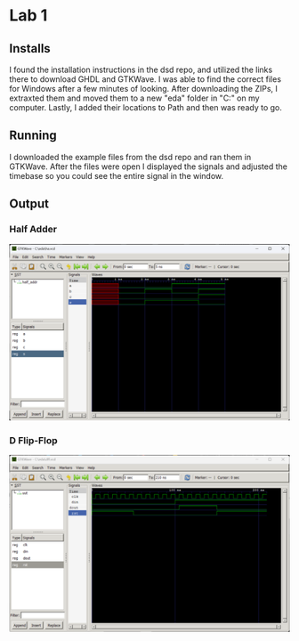 # Lab 1

## Installs
I found the installation instructions in the dsd repo, and utilized the links there to download GHDL and GTKWave. I was able to find the correct files for Windows after a few minutes of looking. After downloading the ZIPs, I extraxted them and moved them to a new "eda" folder in "C:\" on my computer. Lastly, I added their locations to Path and then was ready to go.

## Running
I downloaded the example files from the dsd repo and ran them in GTKWave. After the files were open I displayed the signals and adjusted the timebase so you could see the entire signal in the window.

## Output

### Half Adder

![Half Adder](half_adder.png)

### D Flip-Flop

![D Flip-Flop](d_flip-flop.png)
